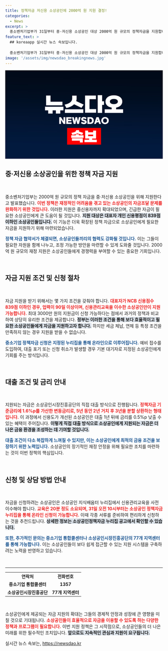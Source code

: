 ```yaml
---
title: 정책자금 저신용 소상공인에 2000억 원 지원 결정!
categories:
  - News
excerpt: >
  중소벤처기업부가 31일부터 중·저신용 소상공인 대상 2000억 원 규모의 정책자금을 지원합니다. 신용교육 이수 후 최대 3000만 원 대출 가능! 자세한 내용과 지원 방법을 확인하세요!
feature_text: >
  ## koreaapp 실시간 뉴스 속보입니다.

  중소벤처기업부가 31일부터 중·저신용 소상공인 대상 2000억 원 규모의 정책자금을 지원합니다. 신용교육 이수 후 최대 3000만 원 대출 가능! 자세한 내용과 지원 방법을 확인하세요!
image: '/assets/img/newsdao_breakingnews.jpg'
---
```


<p><img src="/assets/img/newsdao_breakingnews.jpg" alt="koreaapp 속보" /></p>

<h2 data-ke-size="size26">중·저신용 소상공인을 위한 정책 자금 지원</h2>

<p data-ke-size="size16">&nbsp;</p>

<p>중소벤처기업부는 2000억 원 규모의 정책 자금을 중·저신용 소상공인을 위해 지원한다고 발표했습니다. <b><span style="color: #ee2323;">이번 정책은 재정적인 어려움을 겪고 있는 소상공인의 자금조달 문제를 완화하기 위한 것입니다.</span></b> 이러한 지원은 중신용자까지 확대되었으며, 긴급한 자금이 필요한 소상공인에게 큰 도움이 될 것입니다. <b><span style="background-color: #21538527;">지원 대상은 대표자 개인 신용평점이 839점 이하인 소상공인들입니다.</span></b> 이 기능은 더욱 확장된 정책 자금으로 소상공인에게 필요한 자금을 지원하기 위해 마련되었습니다. </p>

<p><b><span style="color: #1a5490;">정책 자금 협약서가 체결되면, 소상공인들끼리의 협력도 강화될 것입니다.</span></b> 이는 그들이 필요한 자원을 함께 나누고, 조정 가능한 방안을 마련할 수 있게 도와줄 것입니다. 2000억 원 규모의 재정 지원은 소상공인들에게 경쟁력을 부여할 수 있는 중요한 기회입니다.</p>

<p data-ke-size="size16">&nbsp;</p>

<h2 data-ke-size="size26">자금 지원 조건 및 신청 절차</h2>

<p data-ke-size="size16">&nbsp;</p>

<p>자금 지원을 받기 위해서는 몇 가지 조건을 갖춰야 합니다. <b><span style="color: #ee2323;">대표자가 NCB 신용점수 839점 이하인 경우, 업력이 90일 이상이며, 신용관리교육을 이수한 소상공인만이 지원 가능합니다.</span></b> 최대 3000만 원의 지원금이 신청 가능하다는 점에서 과거의 정책과 비교하여 상당히 유리한 조건을 제공합니다. <b><span style="background-color: #21538527;">정부는 이러한 조건을 통해 보다 효율적이고 필요한 소상공인들에게 자금을 지원하고자 합니다.</span></b> 하지만 세금 체납, 연체 등 특정 조건을 만족하지 않는 경우 지원을 받을 수 없습니다. </p>

<p><b><span style="color: #1a5490;">중소기업 정책자금 신청은 지정된 누리집을 통해 온라인으로 이루어집니다.</span></b> 예비 접수를 도입하여, 대출 포기 또는 신청 취소가 발생할 경우 기본 대기자로 지정된 소상공인에게 기회를 주는 방식입니다. </p>

<p data-ke-size="size16">&nbsp;</p>

<h2 data-ke-size="size26">대출 조건 및 금리 안내</h2>

<p data-ke-size="size16">&nbsp;</p>

<p>지원되는 자금은 소상공인시장진흥공단의 직접 대출 방식으로 진행됩니다. <b><span style="color: #ee2323;">정책자금 기준금리에 1.6%p를 가산한 변동금리로, 5년 동안 2년 거치 후 3년을 분할 상환하는 형태입니다.</span></b> 이 과정에서 신용도가 개선된 소상공인은 대출 1년 뒤에 금리를 0.5%p 낮출 수 있는 혜택이 주어집니다. <b><span style="background-color: #21538527;">이렇게 직접 대출 방식으로 소상공인에게 지원되는 자금은 더 나은 금융 환경을 조성하는 데 기여할 것입니다.</span></b> </p>

<p><b><span style="color: #1a5490;">대출 조건이 다소 복잡하게 느껴질 수 있지만, 이는 소상공인에게 최적의 금융 조건을 보장하기 위한 노력입니다.</span></b> 소상공인의 장기적인 재정 안정을 위해 필요한 조치를 마련하는 것이 이번 정책의 핵심입니다.</p>

<p data-ke-size="size16">&nbsp;</p>

<h2 data-ke-size="size26">신청 및 상담 방법 안내</h2>

<p data-ke-size="size16">&nbsp;</p>

<p>자금을 신청하려는 소상공인은 소상공인 지식배움터 누리집에서 신용관리교육을 사전 이수해야 합니다. <b><span style="color: #ee2323;">교육은 20분 정도 소요되며, 31일 오전 10시부터는 소상공인 정책자금 누리집을 통해 온라인 신청이 가능합니다.</span></b> 이때 각종 서류를 준비하여 편리하게 신청하는 것을 추천드립니다. <b><span style="background-color: #21538527;">상세한 정보는 소상공인정책자금 누리집 공고에서 확인할 수 있습니다.</span></b> </p>

<p><b><span style="color: #1a5490;">또한, 추가적인 문의는 중소기업 통합콜센터나 소상공인시장진흥공단의 77개 지역센터를 통해 가능합니다.</span></b> 이는 소상공인들이 보다 쉽게 접근할 수 있는 지원 시스템을 구축하려는 노력을 반영하고 있습니다.</p>

<p data-ke-size="size16">&nbsp;</p>

<hr>

<table style="width: 100%;">
    <tr>
        <td style="text-align: center; height: 17px;"><b>연락처</b></td>
        <td style="text-align: center; height: 17px;"><b>전화번호</b></td>
    </tr>
    <tr>
        <td style="text-align: center; height: 17px;"><b>중소기업 통합콜센터</b></td>
        <td style="text-align: center; height: 17px;"><b>1357</b></td>
    </tr>
    <tr>
        <td style="text-align: center; height: 17px;"><b>소상공인시장진흥공단</b></td>
        <td style="text-align: center; height: 17px;"><b>77개 지역센터</b></td>
    </tr>
</table>

<p data-ke-size="size16">&nbsp;</p>

<p>소상공인에게 제공되는 자금 지원의 확대는 그들의 경제적 안정과 성장에 큰 영향을 미칠 것으로 기대됩니다. <b><span style="color: #ee2323;">소상공인들이 효율적으로 자금을 이용할 수 있도록 하는 다양한 정책과 프로그램이 필요합니다.</span></b> 이번 지원 정책은 그 시작점으로, 소상공인들의 더 나은 미래를 위한 필수적인 조치입니다. <b><span style="background-color: #21538527;">앞으로도 지속적인 관심과 지원이 요구됩니다.</span></b></p>
실시간 뉴스 속보는, <a href="https://newsdao.kr" rel="dofollow">https://newsdao.kr</a>


